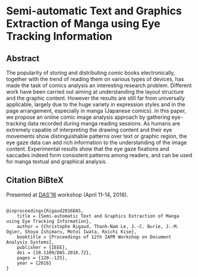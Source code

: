 Semi-automatic Text and Graphics Extraction of Manga using Eye Tracking Information
===============================================
   
Abstract
------------------------------------------------
The popularity of storing and distributing comic books electronically, together with the trend of reading them on various types of devices, has made the task of comics analysis an interesting research problem.
Different work have been carried out aiming at understanding the layout structure and the graphic content. However the results are still far from universally applicable, largely due to the huge variety in expression styles and in the page arrangement, especially in manga (Japanese comics). 
In this paper, we propose an online comic image analysis approach by gathering eye-tracking data recorded during manga reading sessions. As humans are extremely capable of interpreting the drawing content and their eye movements show distinguishable patterns over text or graphic region,
the eye gaze data can add rich information to the understanding of the image content.
Experimental results show that the eye gaze fixations and saccades indeed form consistent patterns among readers, and can be used for manga textual and graphical analysis.


Citation BiBteX
-------------------------------------------------
Presented at [DAS'16](http://www.primaresearch.org/das2016/ "Go to DAS'16 website") workshop (April 11-14, 2016).
<pre><code>
@inproceedings{Rigaud2016DAS,
	title = {Semi-automatic Text and Graphics Extraction of Manga using Eye Tracking Information},
	author = {Christophe Rigaud, Thanh-Nam Le, J.-C. Burie, J.-M. Ogier, Shoya Ishimaru, Motoi Iwata, Koichi Kise},
	booktitle = {Proceedings of 12th IAPR Workshop on Document Analysis Systems},
	publisher = {IEEE},
	doi = {10.1109/DAS.2016.72},
	pages = {120--125},
	year = {2016}
}
</code></pre>

